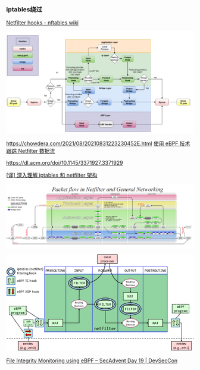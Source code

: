 ### iptables绕过

[Netfilter hooks - nftables wiki](https://wiki.nftables.org/wiki-nftables/index.php/Netfilter_hooks)

![](pic/nfhook_1.png)

https://chowdera.com/2021/08/20210831223230452E.html
[使用 eBPF 技术跟踪 Netfilter 数据流](https://chowdera.com/2021/08/20210826122332574h.html)

https://dl.acm.org/doi/10.1145/3371927.3371929

[[译] 深入理解 iptables 和 netfilter 架构](https://arthurchiao.art/blog/deep-dive-into-iptables-and-netfilter-arch-zh/)

![](pic/nfhook_2.png)

![](pic/nfhook_3.png)

[File Integrity Monitoring using eBPF – SecAdvent Day 19 | DevSecCon](https://www.devseccon.com/blog/file-integrity-monitoring-using-ebpf-secadvent-day-19/)
